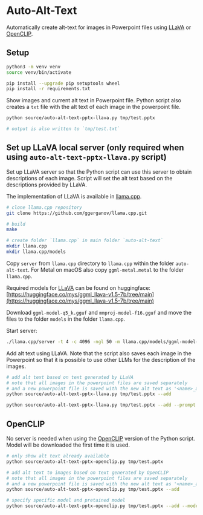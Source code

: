 # Auto-Alt-Text

Automatically create alt-text for images in Powerpoint files using [LLaVA](https://llava-vl.github.io) or [OpenCLIP](https://github.com/mlfoundations/open_clip).

## Setup

```sh
python3 -m venv venv
source venv/bin/activate

pip install --upgrade pip setuptools wheel
pip install -r requirements.txt
```

Show images and current alt text in Powerpoint file. Python script also creates a `txt` file with the alt text of each image in the powerpoint file.

```sh
python source/auto-alt-text-pptx-llava.py tmp/test.pptx

# output is also written to `tmp/test.txt`
```

## Set up LLaVA local server (only required when using `auto-alt-text-pptx-llava.py` script)

Set up LLaVA server so that the Python script can use this server to obtain descriptions of each image. Script will set the alt text based on the descriptions provided by LLaVA.

The implementation of LLaVA is available in [llama.cpp](https://github.com/ggerganov/llama.cpp).

```sh
# clone llama.cpp repository
git clone https://github.com/ggerganov/llama.cpp.git

# build
make

# create folder `llama.cpp` in main folder `auto-alt-text`
mkdir llama.cpp
mkdir llama.cpp/models
```

Copy `server` from `llama.cpp` directory to `llama.cpp` within the folder `auto-alt-text`. For Metal on macOS also copy `ggml-metal.metal` to the folder `llama.cpp`.

Required models for [LLaVA](https://llava-vl.github.io) can be found on huggingface: [https://huggingface.co/mys/ggml_llava-v1.5-7b/tree/main](https://huggingface.co/mys/ggml_llava-v1.5-7b/tree/main)

Download `ggml-model-q5_k.gguf` and `mmproj-model-f16.gguf` and move the files to the folder `models` in the folder `llama.cpp`.

Start server:

```sh
./llama.cpp/server -t 4 -c 4096 -ngl 50 -m llama.cpp/models/ggml-model-q5_k.gguf --host 0.0.0.0 --port 8007 --mmproj llama.cpp/models/mmproj-model-f16.gguf
```

Add alt text using LLaVA. Note that the script also saves each image in the Powerpoint so that it is possible to use other LLMs for the description of the images.

```sh
# add alt text based on text generated by LLaVA
# note that all images in the powerpoint files are saved separately 
# and a new powerpoint file is saved with the new alt text as '<name>_alt_text.pptx'
python source/auto-alt-text-pptx-llava.py tmp/test.pptx --add

python source/auto-alt-text-pptx-llava.py tmp/test.pptx --add --prompt "Describe in simple words"
```

## OpenCLIP

No server is needed when using the [OpenCLIP](https://github.com/mlfoundations/open_clip) version of the Python script. Model will be downloaded the first time it is used.

```sh
# only show alt text already available
python source/auto-alt-text-pptx-openclip.py tmp/test.pptx

# add alt text to images based on text generated by OpenCLIP
# note that all images in the powerpoint files are saved separately 
# and a new powerpoint file is saved with the new alt text as '<name>_alt_text.pptx'
python source/auto-alt-text-pptx-openclip.py tmp/test.pptx --add

# specify specific model and pretained model
python source/auto-alt-text-pptx-openclip.py tmp/test.pptx --add --model coca_ViT-L-14 --pretrained mscoco_finetuned_laion2B-s13B-b90k
```

